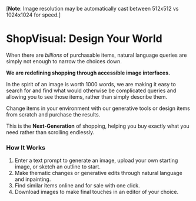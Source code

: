 [**Note**: Image resolution may be automatically cast between 512x512 vs 1024x1024 for speed.]

# ShopVisual: Design Your World

When there are _billions_ of purchasable items, natural language queries are simply not enough to narrow the choices down.

**We are redefining shopping through accessible image interfaces.**

In the spirit of an image is worth 1000 words, we are making it easy to search for and find what would otherwise be complicated queries and allowing you to see those items, rather than simply describe them.

Change items in your environment with our generative tools or design items from scratch and purchase the results.

This is the **Next-Generation** of shopping, helping you buy exactly what you need rather than scrolling endlessly.

### How It Works

1. Enter a text prompt to generate an image, upload your own starting image, or sketch an outline to start.
2. Make thematic changes or generative edits through natural language and inpainting.
3. Find similar items online and for sale with one click.
4. Download images to make final touches in an editor of your choice.
